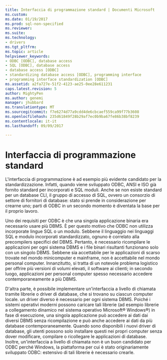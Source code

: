 ```yaml
---
title: Interfaccia di programmazione standard | Documenti Microsoft
ms.custom: 
ms.date: 01/19/2017
ms.prod: sql-non-specified
ms.reviewer: 
ms.suite: 
ms.technology:
- drivers
ms.tgt_pltfrm: 
ms.topic: article
helpviewer_keywords:
- ODBC [ODBC], database access
- SQL [ODBC], database access
- database access [ODBC]
- standardizing database access [ODBC], programming interface
- programming interface standardization [ODBC]
ms.assetid: a2fa727e-51f2-4123-ae25-0ee28e611231
caps.latest.revision: 5
author: MightyPen
ms.author: genemi
manager: jhubbard
ms.translationtype: MT
ms.sourcegitcommit: f7e6274d77a9cdd4de6cbcaef559ca99f77b3608
ms.openlocfilehash: 235d61849f28b29af7ec0b9ba67fe86b38bf8239
ms.contentlocale: it-it
ms.lasthandoff: 09/09/2017

---
```

# <a name="standard-programming-interface"></a>Interfaccia di programmazione standard
L'interfaccia di programmazione è ad esempio più evidente candidato per la standardizzazione. Infatti, quando viene sviluppato ODBC, ANSI e ISO già fornito standard per incorporati e SQL moduli. Anche se non esiste standard per un database CLI, il gruppo di accesso di SQL, ovvero un consorzio di settore di fornitori di database: stato si prende in considerazione per crearne uno; parti di ODBC in un secondo momento è diventata la base per il proprio lavoro.  
  
 Uno dei requisiti per ODBC è che una singola applicazione binaria era necessario usare più DBMS. È per questo motivo che ODBC non utilizza incorporate lingue SQL o un modulo. Sebbene il linguaggio nei linguaggi SQL e modulo incorporati standardizzato, ognuno è correlato alla precompilers specifici del DBMS. Pertanto, è necessario ricompilare le applicazioni per ogni sistema DBMS e i file binari risultanti funzionano solo con un singolo DBMS. Sebbene sia accettabile per le applicazioni di scarso trovate nel mondo minicomputer e mainframe, non è accettabile nel mondo personal computer. Innanzitutto, si tratta di un notevole problema logistico per offrire più versioni di volumi elevati, il software ai clienti; in secondo luogo, applicazioni per personal computer spesso necessario accedere contemporaneamente a più DBMS.  
  
 D'altra parte, è possibile implementare un'interfaccia a livello di chiamata tramite librerie o driver di database, che si trovano su ciascun computer locale. un driver diverso è necessario per ogni sistema DBMS. Poiché i sistemi operativi moderni possono caricare tali librerie (ad esempio librerie a collegamento dinamico nel sistema operativo Microsoft® Windows®) in fase di esecuzione, una singola applicazione può accedere ai dati dai diversi DBMS senza ricompilazione e può anche accedere ai dati da più database contemporaneamente. Quando sono disponibili i nuovi driver di database, gli utenti possono solo installare questi nei propri computer senza dover modificare, compilare o ricollegare le applicazioni di database. Inoltre, un'interfaccia a livello di chiamata non è un buon candidato per ODBC perché Windows, la piattaforma per cui è stato originariamente sviluppato ODBC: estensivo di tali librerie è necessario crearle.
